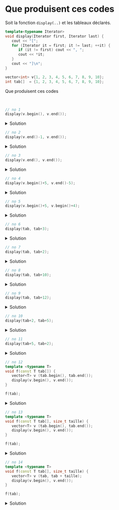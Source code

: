 # Que produisent ces codes

Soit la fonction `display(..)` et les tableaux déclarés.

~~~cpp
template<typename Iterator>
void display(Iterator first, Iterator last) {
   cout << "[";
   for (Iterator it = first; it != last; ++it) {
      if (it != first) cout << ", ";
      cout << *it;
   }
   cout << "]\n";
}

vector<int> v{1, 2, 3, 4, 5, 6, 7, 8, 9, 10};
int tab[]  = {1, 2, 3, 4, 5, 6, 7, 8, 9, 10};
~~~

Que produisent ces codes

<br>


~~~cpp
// no 1
display(v.begin(), v.end());
~~~

<details>
<summary>Solution</summary>

~~~
[1, 2, 3, 4, 5, 6, 7, 8, 9, 10]
~~~

------------------------------

</details>

~~~cpp
// no 2
display(v.end()-1, v.end());
~~~

<details>
<summary>Solution</summary>

~~~
[10]
~~~

------------------------------

</details>

~~~cpp
// no 3
display(v.end(), v.end());
~~~

<details>
<summary>Solution</summary>

~~~
[]
~~~

------------------------------

</details>

~~~cpp
// no 4
display(v.begin()+5, v.end()-5);
~~~

<details>
<summary>Solution</summary>

~~~
[]
~~~

------------------------------

</details>

~~~cpp
// no 5
display(v.begin()+5, v.begin()+4);
~~~

<details>
<summary>Solution</summary>

~~~
[6, 7, 8, 9, 10, ?, ?, ?, ..., ?]
~~~

⚠️ les itérateurs sont croisés => boucle infinie

------------------------------

</details>

~~~cpp
// no 6
display(tab, tab+3);
~~~

<details>
<summary>Solution</summary>

~~~
[1, 2, 3]
~~~

------------------------------

</details>

~~~cpp
// no 7
display(tab, tab+2);
~~~

<details>
<summary>Solution</summary>

~~~
[1, 2]
~~~

------------------------------

</details>

~~~cpp
// no 8
display(tab, tab+10);
~~~

<details>
<summary>Solution</summary>

~~~
[1, 2, 3, 4, 5, 6, 7, 8, 9, 10]
~~~

------------------------------

</details>

~~~cpp
// no 9
display(tab, tab+12);
~~~

<details>
<summary>Solution</summary>

~~~
[1, 2, 3, 4, 5, 6, 7, 8, 9, 10, ?, ?]
~~~

⚠️ en dehors du tableau => indéterminé

------------------------------

</details>

~~~cpp
// no 10
display(tab+2, tab+5);
~~~

<details>
<summary>Solution</summary>

~~~
[3, 4, 5]
~~~

------------------------------

</details>

~~~cpp
// no 11
display(tab+5, tab+2);
~~~

<details>
<summary>Solution</summary>

~~~
[6, 7, 8, 9, 10, ?, ?, ?, ?, ..., ?]
~~~

⚠️ les itérateurs sont croisés => boucle infinie

------------------------------

</details>

~~~cpp
// no 12
template <typename T>
void f(const T tab[]) {
   vector<T> v (tab.begin(), tab.end());
   display(v.begin(), v.end());
}

f(tab);
~~~

<details>
<summary>Solution</summary>

⚠️ ne compile pas<br>
`tab` tel que reçu dans la fonction n'est qu'un **pointeur sur le tableau**.<br>
Il n'y a donc aucune méthode `v.begin()` ou `v.end()` à disposition.

------------------------------

</details>

~~~cpp
// no 13
template <typename T>
void f(const T tab[], size_t taille) {
   vector<T> v (tab.begin(), tab.end());
   display(v.begin(), v.end());
}

f(tab);
~~~

<details>
<summary>Solution</summary>

⚠️ ne compile pas<br>
`tab` tel que reçu dans la fonction n'est qu'un **pointeur sur le tableau**.<br>
Il n'y a donc aucune méthode `v.begin()` ou `v.end()` à disposition.

**NB** cette fois la taille a été passée en paramètre ...

------------------------------

</details>

~~~cpp
// no 14
template <typename T>
void f(const T tab[], size_t taille) {
   vector<T> v (tab, tab + taille);
   display(v.begin(), v.end());
}

f(tab);
~~~

<details>
<summary>Solution</summary>

~~~
[1, 2, 3, 4, 5, 6, 7, 8, 9, 10]
~~~

👍 cette fois pas d'utilisation de `v.begin()` ou `v.end()`<br>mais de `tab` et `tab + taille` pour le constructeur de `v`.

------------------------------

</details>